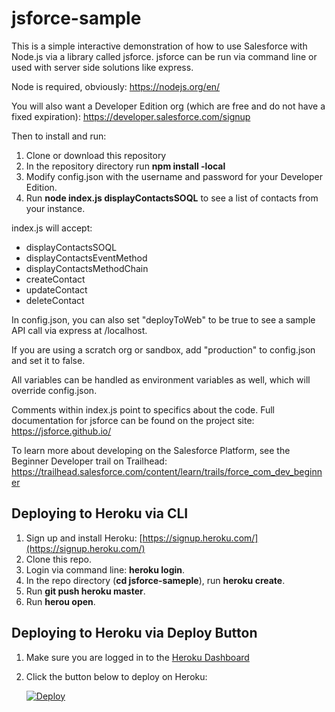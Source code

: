 # jsforce-sample

This is a simple interactive demonstration of how to use Salesforce with Node.js via a library called jsforce.  jsforce can be run via command line or used with server side solutions like express.

Node is required, obviously: https://nodejs.org/en/

You will also want a Developer Edition org (which are free and do not have a fixed expiration): https://developer.salesforce.com/signup

Then to install and run:

1. Clone or download this repository
2. In the repository directory run **npm install -local**
3. Modify config.json with the username and password for your Developer Edition.
4. Run **node index.js displayContactsSOQL** to see a list of contacts from your instance.

index.js will accept:
* displayContactsSOQL
* displayContactsEventMethod
* displayContactsMethodChain
* createContact
* updateContact
* deleteContact

In config.json, you can also set "deployToWeb" to be true to see a sample API call via express at /localhost.

If you are using a scratch org or sandbox, add "production" to config.json and set it to false.

All variables can be handled as environment variables as well, which will override config.json.

Comments within index.js point to specifics about the code.  Full documentation for jsforce can be found on the project site: https://jsforce.github.io/

To learn more about developing on the Salesforce Platform, see the Beginner Developer trail on Trailhead: https://trailhead.salesforce.com/content/learn/trails/force_com_dev_beginner

## Deploying to Heroku via CLI

1. Sign up and install Heroku: [https://signup.heroku.com/](https://signup.heroku.com/)
1. Clone this repo.
1. Login via command line: **heroku login**.
1. In the repo directory (**cd jsforce-sameple**), run **heroku create**.
1. Run **git push heroku master**.
1. Run **herou open**.

## Deploying to Heroku via Deploy Button

1. Make sure you are logged in to the [Heroku Dashboard](https://dashboard.heroku.com/)
1. Click the button below to deploy on Heroku:

    [![Deploy](https://www.herokucdn.com/deploy/button.png)](https://heroku.com/deploy)




